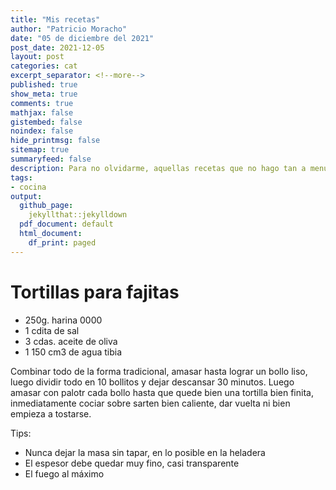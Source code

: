 ```yaml
---
title: "Mis recetas"
author: "Patricio Moracho"
date: "05 de diciembre del 2021"
post_date: 2021-12-05
layout: post
categories: cat
excerpt_separator: <!--more-->
published: true
show_meta: true
comments: true
mathjax: false
gistembed: false
noindex: false
hide_printmsg: false
sitemap: true
summaryfeed: false
description: Para no olvidarme, aquellas recetas que no hago tan a menudo
tags:
- cocina
output:
  github_page:
    jekyllthat::jekylldown
  pdf_document: default
  html_document:
    df_print: paged
---
```


# Tortillas para fajitas

* 250g. harina 0000
* 1 cdita de sal
* 3 cdas. aceite de oliva
* 1 150 cm3 de agua tibia

Combinar todo de la forma tradicional, amasar hasta lograr un bollo liso, luego
dividir todo en 10 bollitos y dejar descansar 30 minutos. Luego amasar con
palotr cada bollo hasta que quede bien una tortilla bien finita, inmediatamente
cociar sobre sarten bien caliente, dar vuelta ni bien empieza a tostarse.

Tips:

* Nunca dejar la masa sin tapar, en lo posible en la heladera
* El espesor debe quedar muy fino, casi transparente
* El fuego al máximo